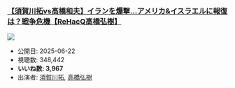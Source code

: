 ### [【須賀川拓vs高橋和夫】イランを爆撃…アメリカ&イスラエルに報復は？戦争危機【ReHacQ高橋弘樹】](https://www.youtube.com/watch?v=SmKgt5up4xA)
[![](https://img.youtube.com/vi/SmKgt5up4xA/sddefault.jpg)](https://www.youtube.com/watch?v=SmKgt5up4xA)
-   公開日: 2025-06-22
-   視聴数: 348,442
-   **いいね数: 3,967**
-   出演者: [須賀川拓](/rehacq_fan/people/須賀川拓 "wikilink"), [高橋弘樹](/rehacq_fan/people/高橋弘樹 "wikilink")
